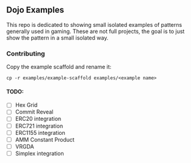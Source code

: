 ## Dojo Examples

This repo is dedicated to showing small isolated examples of patterns generally used in gaming. These are not full projects, the goal is to just show the pattern in a small isolated way.

### Contributing

Copy the example scaffold and rename it:

```
cp -r examples/example-scaffold examples/<example name>
```

#### TODO:

- [ ] Hex Grid
- [ ] Commit Reveal
- [ ] ERC20 integration
- [ ] ERC721 integration
- [ ] ERC1155 integration
- [ ] AMM Constant Product
- [ ] VRGDA
- [ ] Simplex integration

